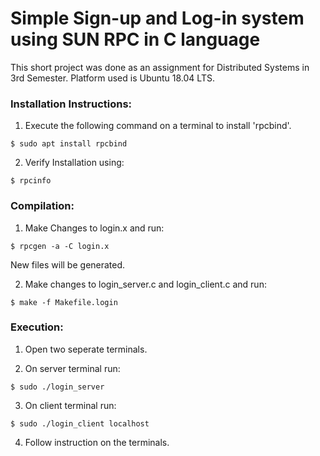 # Simple Sign-up and Log-in system using SUN RPC in C language
This short project was done as an assignment for Distributed Systems in 3rd Semester. Platform used is Ubuntu 18.04 LTS.

### Installation Instructions:
1. Execute the following command on a terminal to install 'rpcbind'.
```console
$ sudo apt install rpcbind
```
2. Verify Installation using:
```console
$ rpcinfo
```
### Compilation:
1. Make Changes to login.x and run:
```console
$ rpcgen -a -C login.x
```
New files will be generated.

2. Make changes to login_server.c and login_client.c and run:
```console
$ make -f Makefile.login
```
### Execution:
1. Open two seperate terminals.

2. On server terminal run:
```console
$ sudo ./login_server
```
3. On client terminal run:
```console
$ sudo ./login_client localhost
```
4. Follow instruction on the terminals.
